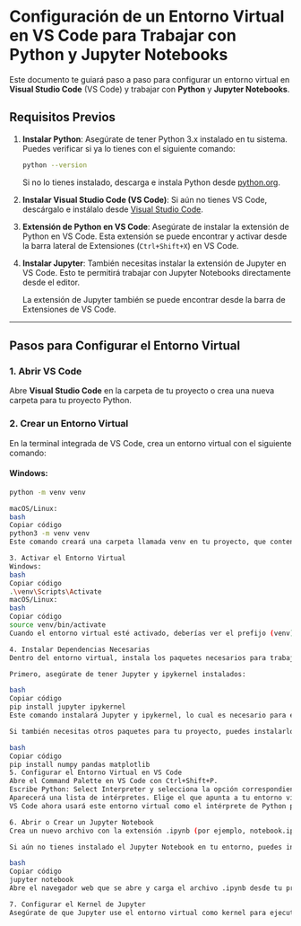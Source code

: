 # Configuración de un Entorno Virtual en VS Code para Trabajar con Python y Jupyter Notebooks

Este documento te guiará paso a paso para configurar un entorno virtual en **Visual Studio Code** (VS Code) y trabajar con **Python** y **Jupyter Notebooks**.

## Requisitos Previos

1. **Instalar Python**: Asegúrate de tener Python 3.x instalado en tu sistema. Puedes verificar si ya lo tienes con el siguiente comando:

    ```bash
    python --version
    ```

    Si no lo tienes instalado, descarga e instala Python desde [python.org](https://www.python.org/).

2. **Instalar Visual Studio Code (VS Code)**: Si aún no tienes VS Code, descárgalo e instálalo desde [Visual Studio Code](https://code.visualstudio.com/).

3. **Extensión de Python en VS Code**: Asegúrate de instalar la extensión de Python en VS Code. Esta extensión se puede encontrar y activar desde la barra lateral de Extensiones (`Ctrl+Shift+X`) en VS Code.

4. **Instalar Jupyter**: También necesitas instalar la extensión de Jupyter en VS Code. Esto te permitirá trabajar con Jupyter Notebooks directamente desde el editor. 

   La extensión de Jupyter también se puede encontrar desde la barra de Extensiones de VS Code.

---

## Pasos para Configurar el Entorno Virtual

### 1. **Abrir VS Code**

Abre **Visual Studio Code** en la carpeta de tu proyecto o crea una nueva carpeta para tu proyecto Python.

### 2. **Crear un Entorno Virtual**

En la terminal integrada de VS Code, crea un entorno virtual con el siguiente comando:

#### Windows:

```bash
python -m venv venv

macOS/Linux:
bash
Copiar código
python3 -m venv venv
Este comando creará una carpeta llamada venv en tu proyecto, que contendrá todos los paquetes y dependencias aisladas.

3. Activar el Entorno Virtual
Windows:
bash
Copiar código
.\venv\Scripts\Activate
macOS/Linux:
bash
Copiar código
source venv/bin/activate
Cuando el entorno virtual esté activado, deberías ver el prefijo (venv) en tu terminal, indicando que el entorno virtual está activo.

4. Instalar Dependencias Necesarias
Dentro del entorno virtual, instala los paquetes necesarios para trabajar con Jupyter Notebooks.

Primero, asegúrate de tener Jupyter y ipykernel instalados:

bash
Copiar código
pip install jupyter ipykernel
Este comando instalará Jupyter y ipykernel, lo cual es necesario para ejecutar notebooks de Jupyter.

Si también necesitas otros paquetes para tu proyecto, puedes instalarlos en este momento (por ejemplo, numpy, pandas, matplotlib, etc.):

bash
Copiar código
pip install numpy pandas matplotlib
5. Configurar el Entorno Virtual en VS Code
Abre el Command Palette en VS Code con Ctrl+Shift+P.
Escribe Python: Select Interpreter y selecciona la opción correspondiente.
Aparecerá una lista de intérpretes. Elige el que apunta a tu entorno virtual recién creado. Este debería estar en la ruta ./venv/Scripts/python en Windows o ./venv/bin/python en macOS/Linux.
VS Code ahora usará este entorno virtual como el intérprete de Python para el proyecto.

6. Abrir o Crear un Jupyter Notebook
Crea un nuevo archivo con la extensión .ipynb (por ejemplo, notebook.ipynb) o abre uno ya existente.

Si aún no tienes instalado el Jupyter Notebook en tu entorno, puedes iniciar Jupyter con el siguiente comando en la terminal:

bash
Copiar código
jupyter notebook
Abre el navegador web que se abre y carga el archivo .ipynb desde tu proyecto.

7. Configurar el Kernel de Jupyter
Asegúrate de que Jupyter use el entorno virtual como kernel para ejecutar el notebook. En el archivo .ipynb, haz clic en la esquina superior derecha donde dice "Select Kernel" o "Seleccionar kernel" y elige el entorno virtual que acabas de configurar.
